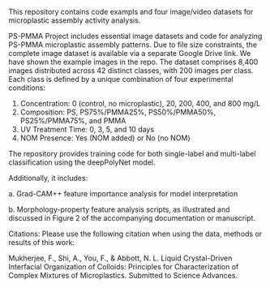 This repository contains code exampls and four image/video datasets for microplastic assembly activity analysis.

PS-PMMA Project includes essential image datasets and code for analyzing PS-PMMA microplastic assembly patterns. Due to file size constraints, the complete image dataset is available via a separate Google Drive link. We have shown the example images in the repo. The dataset comprises 8,400 images distributed across 42 distinct classes, with 200 images per class. Each class is defined by a unique combination of four experimental conditions:

1. Concentration: 0 (control, no microplastic), 20, 200, 400, and 800 mg/L
2. Composition: PS, PS75%/PMMA25%, PS50%/PMMA50%, PS25%/PMMA75%, and PMMA
3. UV Treatment Time: 0, 3, 5, and 10 days
4. NOM Presence: Yes (NOM added) or No (no NOM)

The repository provides training code for both single-label and multi-label classification using the deepPolyNet model.

Additionally, it includes:

a. Grad-CAM++ feature importance analysis for model interpretation

b. Morphology-property feature analysis scripts, as illustrated and discussed in Figure 2 of the accompanying documentation or manuscript.


Citations: Please use the following citation when using the data, methods or results of this work:

Mukherjee, F., Shi, A., You, F., & Abbott, N. L. Liquid Crystal-Driven Interfacial Organization of Colloids: Principles for Characterization of Complex Mixtures of Microplastics. Submitted to Science Advances.
